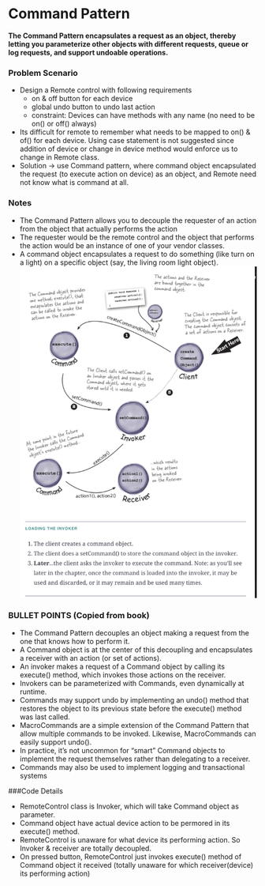 # Command Pattern
**The Command Pattern encapsulates a request as an object, thereby letting you parameterize other objects with different requests, queue or log requests, and support undoable operations.**

### Problem Scenario
- Design a Remote control with following requirements
    - on & off button for each device
    - global undo button to undo last action
    - constraint: Devices can have methods with any name (no need to be on() or off() always)
- Its difficult for remote to remember what needs to be mapped to on() & of() for each device. Using case statement is not suggested since addition of device or change in device method would enforce us to change in Remote class.
- Solution → use Command pattern, where command object encapsulated the request (to execute action on device) as an object, and Remote need not know what is command at all.

### Notes
- The Command Pattern allows you to decouple the requester of an action from the object that actually performs the action
- The requester would be the remote control and the object that performs the action would be an instance of one of your vendor classes.
- A command object encapsulates a request to do something (like turn on a light) on a specific object (say, the living room light object).
![img.png](img.png)

### **BULLET POINTS** (Copied from book)

- The Command Pattern decouples an object making a request from the one that knows how to perform it.
- A Command object is at the center of this decoupling and encapsulates a receiver with an action (or set of actions).
- An invoker makes a request of a Command object by calling its execute() method, which invokes those actions on the receiver.
- Invokers can be parameterized with Commands, even dynamically at runtime.
- Commands may support undo by implementing an undo() method that restores the object to its previous state before the execute() method was last called.
- MacroCommands are a simple extension of the Command Pattern that allow multiple commands to be invoked. Likewise, MacroCommands can easily support undo().
- In practice, it’s not uncommon for “smart” Command objects to implement the request themselves rather than delegating to a receiver.
- Commands may also be used to implement logging and transactional systems

###Code Details
- RemoteControl class is Invoker, which will take Command object as parameter.
- Command object have actual device action to be permored in its execute() method.
- RemoteControl is unaware for what device its performing action. So Invoker & receiver are totally decoupled.
- On pressed button, RemoteControl just invokes execute() method of Command object it received (totally unaware for which receiver(device) its performing action)